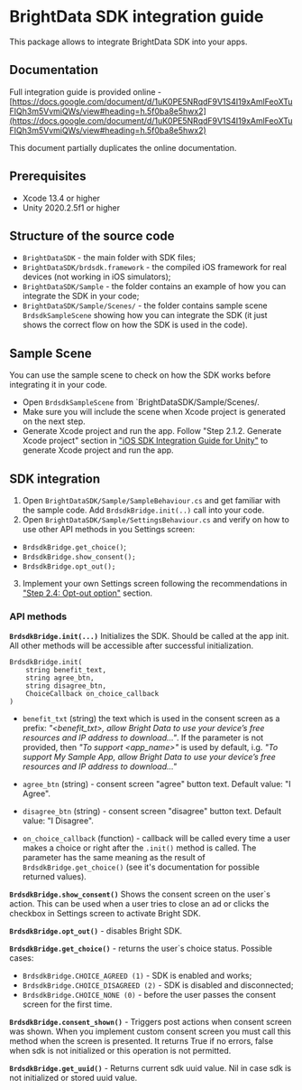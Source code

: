 # BrightData SDK integration guide

This package allows to integrate BrightData SDK into your apps.

## Documentation

Full integration guide is provided online - [https://docs.google.com/document/d/1uK0PE5NRqdF9V1S4I19xAmlFeoXTuFIQh3m5VvmiQWs/view#heading=h.5f0ba8e5hwx2](https://docs.google.com/document/d/1uK0PE5NRqdF9V1S4I19xAmlFeoXTuFIQh3m5VvmiQWs/view#heading=h.5f0ba8e5hwx2)

This document partially duplicates the online documentation.

## Prerequisites
- Xcode 13.4 or higher
- Unity 2020.2.5f1 or higher

## Structure of the source code

- `BrightDataSDK` - the main folder with SDK files;
- `BrightDataSDK/brdsdk.framework` - the compiled iOS framework for real
   devices (not working in iOS simulators);
- `BrightDataSDK/Sample` - the folder contains an example of how you can 
   integrate the SDK in your code;
- `BrightDataSDK/Sample/Scenes/` - the folder contains sample scene 
   `BrdsdkSampleScene` showing how you can integrate the SDK (it just shows 
   the correct flow on how the SDK is used in the code). 

## Sample Scene

You can use the sample scene to check on how the SDK works before integrating
it in your code.

- Open `BrdsdkSampleScene` from `BrightDataSDK/Sample/Scenes/.
- Make sure you will include the scene when Xcode project is generated
  on the next step.
- Generate Xcode project and run the app.
  Follow "Step 2.1.2. Generate Xcode project" section in
  ["iOS SDK Integration Guide for Unity"](https://docs.google.com/document/d/1uK0PE5NRqdF9V1S4I19xAmlFeoXTuFIQh3m5VvmiQWs/view)
  to generate Xcode project and run the app.

## SDK integration

1. Open `BrightDataSDK/Sample/SampleBehaviour.cs` and get familiar with the 
sample code. Add `BrdsdkBridge.init(..)` call into your code.
2. Open `BrightDataSDK/Sample/SettingsBehaviour.cs` and verify on how to use
other API methods in you Settings screen:
- `BrdsdkBridge.get_choice()`;
- `BrdsdkBridge.show_consent();`
- `BrdsdkBridge.opt_out();`
3. Implement your own Settings screen following the recommendations in 
["Step 2.4: Opt-out option"](https://docs.google.com/document/d/1uK0PE5NRqdF9V1S4I19xAmlFeoXTuFIQh3m5VvmiQWs/view#heading=h.hl9wma7gpjsy)
section.

### API methods

**`BrdsdkBridge.init(...)`**
Initializes the SDK.
Should be called at the app init. All other methods will be accessible after 
successful initialization.
```
BrdsdkBridge.init(
    string benefit_text, 
    string agree_btn, 
    string disagree_btn,
    ChoiceCallback on_choice_callback
)
```
- `benefit_txt` (string) the text which is used in the consent screen as 
a prefix: *"<benefit_txt>, allow Bright Data to use your device’s free resources 
and IP address to download…"*. If the parameter is not provided, then *"To
support <app_name>"* is used by default, i.g. *"To support My Sample App, allow
Bright Data to use your device’s free resources and IP address to download…"*

- `agree_btn` (string) - consent screen "agree" button text. 
Default value: "I Agree".

- `disagree_btn` (string) - consent screen "disagree" button text.
Default value: "I Disagree".

- `on_choice_callback` (function) - callback will be called every time a user
makes a choice or right after the `.init()` method is called. The parameter has 
the same meaning as the result of `BrdsdkBridge.get_choice()` (see it's
documentation for possible returned values).
 
**`BrdsdkBridge.show_consent()`**
Shows the consent screen on the user`s action. This can be used when a user
tries to close an ad or clicks the checkbox in Settings screen to activate 
Bright SDK.

**`BrdsdkBridge.opt_out()`** - disables Bright SDK.

**`BrdsdkBridge.get_choice()`** - returns the user`s choice status.
Possible cases:
- `BrdsdkBridge.CHOICE_AGREED (1)`  - SDK is enabled and works;
- `BrdsdkBridge.CHOICE_DISAGREED (2)` - SDK is disabled and disconnected;
- `BrdsdkBridge.CHOICE_NONE (0)` - before the user passes the consent screen for 
   the first time.

**`BrdsdkBridge.consent_shown()`** - Triggers post actions when consent screen
was shown. When you implement custom consent screen you must call this method
when the screen is presented. It returns True if no errors, false when sdk is
not initialized or this operation is not permitted.

**`BrdsdkBridge.get_uuid()`** - Returns current sdk uuid value. Nil in case sdk
is not initialized or stored uuid value.

